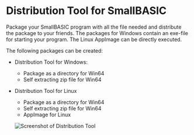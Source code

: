 # Distribution Tool for SmallBASIC

Package your SmallBASIC program with all the file needed and distribute the package to your friends.
The packages for Windows contain an exe-file for starting your program. The Linux AppImage can be directly executed.

The following packages can be created:
- Distribution Tool for Windows:
  - Package as a directory for Win64
  - Self extracting zip file for Win64
- Distribution Tool for Linux
  - Package as a directory for Win64
  - Self extracting zip file for Win64
  - AppImage for Linux
  
  ![Screenshot of Distribution Tool](./screenshot/screenshot1.png)
  
